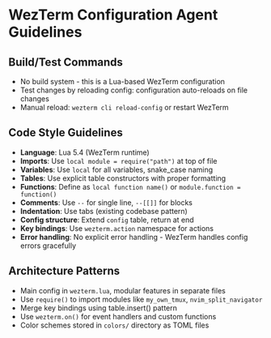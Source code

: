 # WezTerm Configuration Agent Guidelines

## Build/Test Commands
- No build system - this is a Lua-based WezTerm configuration
- Test changes by reloading config: configuration auto-reloads on file changes
- Manual reload: `wezterm cli reload-config` or restart WezTerm

## Code Style Guidelines
- **Language**: Lua 5.4 (WezTerm runtime)
- **Imports**: Use `local module = require("path")` at top of file
- **Variables**: Use `local` for all variables, snake_case naming
- **Tables**: Use explicit table constructors with proper formatting
- **Functions**: Define as `local function name()` or `module.function = function()`
- **Comments**: Use `--` for single line, `--[[]]` for blocks
- **Indentation**: Use tabs (existing codebase pattern)
- **Config structure**: Extend `config` table, return at end
- **Key bindings**: Use `wezterm.action` namespace for actions
- **Error handling**: No explicit error handling - WezTerm handles config errors gracefully

## Architecture Patterns
- Main config in `wezterm.lua`, modular features in separate files
- Use `require()` to import modules like `my_own_tmux`, `nvim_split_navigator`
- Merge key bindings using table.insert() pattern
- Use `wezterm.on()` for event handlers and custom functions
- Color schemes stored in `colors/` directory as TOML files